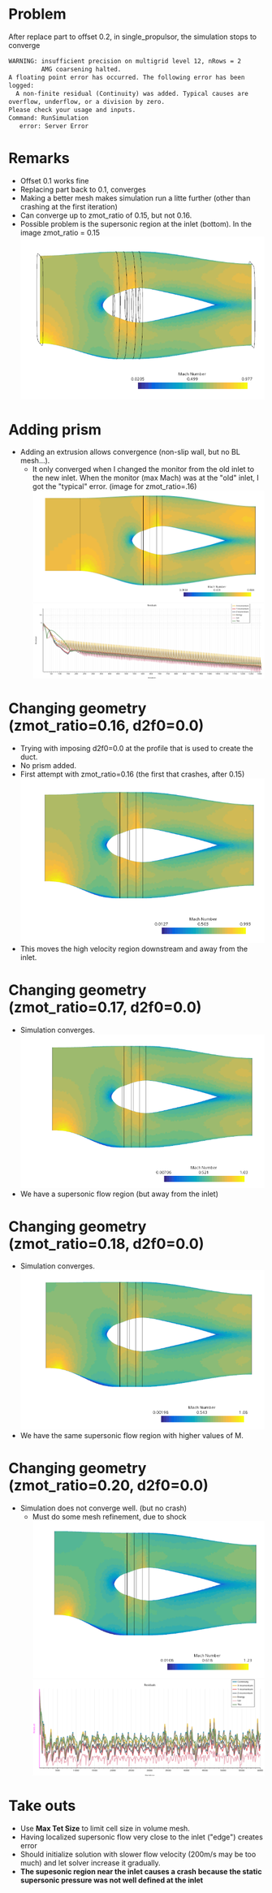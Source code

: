 # Problem 
After replace part to offset 0.2, in single_propulsor, the simulation stops to converge

```
WARNING: insufficient precision on multigrid level 12, nRows = 2
         AMG coarsening halted.
A floating point error has occurred. The following error has been logged:
  A non-finite residual (Continuity) was added. Typical causes are overflow, underflow, or a division by zero.
Please check your usage and inputs.
Command: RunSimulation
   error: Server Error
```

# Remarks
- Offset 0.1 works fine
- Replacing part back to 0.1, converges
- Making a better mesh makes simulation run a litte further (other than crashing at the first iteration)
- Can converge up to zmot_ratio of 0.15, but not 0.16.
- Possible problem is the supersonic region at the inlet (bottom). In the image zmot_ratio = 0.15
![92b457d78b93e34d4f80dcc5e1d450f8.png](../../_resources/92b457d78b93e34d4f80dcc5e1d450f8.png)


# Adding prism
- Adding an extrusion allows convergence (non-slip wall, but no BL mesh...).
	- It only converged when I changed the monitor from the old inlet to the new inlet. When the monitor (max Mach) was at the "old" inlet, I got the "typical" error.
(image for zmot_ratio=.16)
![f83c87ac4ed625cdce2ac5fecdfa99e3.png](../../_resources/f83c87ac4ed625cdce2ac5fecdfa99e3.png)
![223457cb8896ad1fb72458f233739aac.png](../../_resources/223457cb8896ad1fb72458f233739aac.png)

# Changing geometry (zmot_ratio=0.16, d2f0=0.0)
- Trying with imposing d2f0=0.0 at the profile that is used to create the duct.
- No prism added.
- First attempt with zmot_ratio=0.16 (the first that crashes, after 0.15)
![c1534df1e1b2a16eca77d60d98003afe.png](../../_resources/c1534df1e1b2a16eca77d60d98003afe.png)
- This moves the high velocity region downstream and away from the inlet.

# Changing geometry (zmot_ratio=0.17, d2f0=0.0)
- Simulation converges.
![3344448cca1b5ba3ace53767abffcc41.png](../../_resources/3344448cca1b5ba3ace53767abffcc41.png)
- We have a supersonic flow region (but away from the inlet)

# Changing geometry (zmot_ratio=0.18, d2f0=0.0)
- Simulation converges.
![fde726a74b8d806b0efbeb98bd6df25b.png](../../_resources/fde726a74b8d806b0efbeb98bd6df25b.png)
- We have the same supersonic flow region with higher values of M.

# Changing geometry (zmot_ratio=0.20, d2f0=0.0)
- Simulation does not converge well. (but no crash)
	- Must do some mesh refinement, due to shock
![c269bdaae395d41e48edbe5caaa88b43.png](../../_resources/c269bdaae395d41e48edbe5caaa88b43.png)
![cdccf0b4ab1d9b0f81ed35c02745b38c.png](../../_resources/cdccf0b4ab1d9b0f81ed35c02745b38c.png)

# Take outs
- Use **Max Tet Size** to limit cell size in volume mesh.
- Having localized supersonic flow very close to the inlet ("edge") creates error
- Should initialize solution with slower flow velocity (200m/s may be too much) and let solver increase it gradually.
- **The supesonic region near the inlet causes a crash because the static supersonic pressure was not well defined at the inlet**